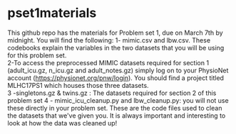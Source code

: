 # pset1materials
This github repo has the materials for Problem set 1, due on March 7th by midnight. You will find the following:
1- mimic.csv and lbw.csv. These codebooks explain the variables in the two datasets that you will be using for this problem set.  
2-To access the preprocessed MIMIC datasets required for section 1 (adult_icu.gz, n_icu.gz and adult_notes.gz)  simply log on to your PhysioNet account (https://physionet.org/pnw/login). You should find a project titled MLHC17PS1 which houses those three datasets.  
3 -singletons.gz & twins.gz : The datasets required for section 2 of this problem set 
4 - mimic_icu_cleanup.py and lbw_cleanup.py: you will not use these directly in your problem set. These are the code files used to clean the datasets that we've given you. It is always important and interesting to look at how the data was cleaned up!



